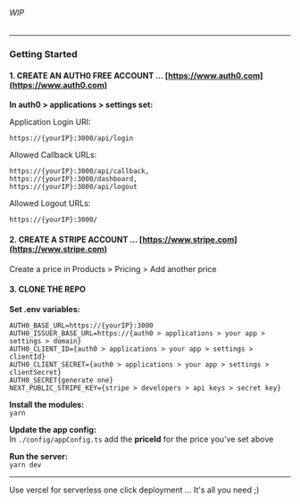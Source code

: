 ###### WIP

---

### Getting Started

#### 1. CREATE AN AUTH0 FREE ACCOUNT ... [https://www.auth0.com](https://www.auth0.com)

**In auth0 > applications > settings set:**

Application Login URI:

```
https://{yourIP}:3000/api/login
```

Allowed Callback URLs:

```
https://{yourIP}:3000/api/callback,
https://{yourIP}:3000/dashboard,
https://{yourIP}:3000/api/logout
```

Allowed Logout URLs:

```
https://{yourIP}:3000/
```

#### 2. CREATE A STRIPE ACCOUNT ... [https://www.stripe.com](https://www.stripe.com)

Create a price in Products > Pricing > Add another price

#### 3. CLONE THE REPO

**Set .env variables:**

```
AUTH0_BASE_URL=https://{yourIP}:3000
AUTH0_ISSUER_BASE_URL=https://{auth0 > applications > your app > settings > domain}
AUTH0_CLIENT_ID={auth0 > applications > your app > settings > clientId}
AUTH0_CLIENT_SECRET={auth0 > applications > your app > settings > clientSecret}
AUTH0_SECRET{generate one}
NEXT_PUBLIC_STRIPE_KEY={stripe > developers > api keys > secret key}
```

**Install the modules:** \
`yarn`

**Update the app config:** \
In `./config/appConfig.ts` add the **priceId** for the price you've set above

**Run the server:** \
`yarn dev`

---

Use vercel for serverless one click deployment ... It's all you need ;)
